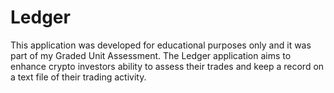 # Ledger
This application was developed for educational purposes only and it was part of my Graded Unit Assessment. 
The Ledger application aims to enhance crypto investors ability to assess their trades and keep a record on a text file of their trading activity.


